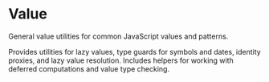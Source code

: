 # Value

General value utilities for common JavaScript values and patterns.

Provides utilities for lazy values, type guards for symbols and dates, identity proxies, and lazy value resolution. Includes helpers for working with deferred computations and value type checking.
